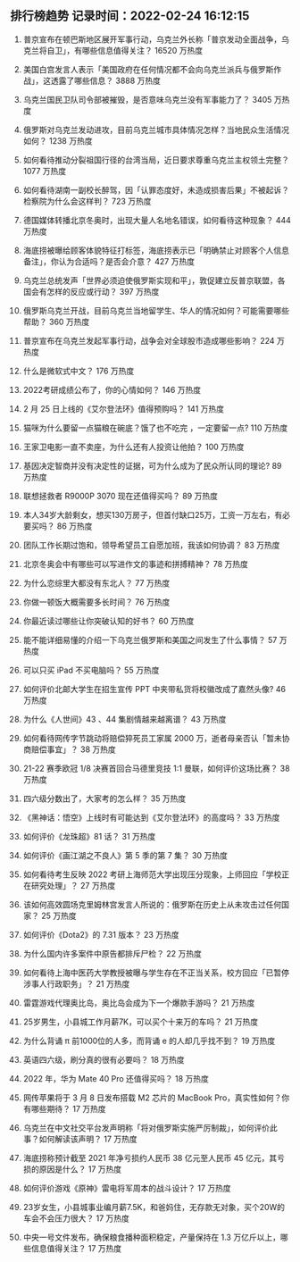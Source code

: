 
## 排行榜趋势 记录时间：2022-02-24 16:12:15
  
  1. 普京宣布在顿巴斯地区展开军事行动，乌克兰外长称「普京发动全面战争，乌克兰将自卫」，有哪些信息值得关注？ 16520 万热度
    
  2. 美国白宫发言人表示「美国政府在任何情况都不会向乌克兰派兵与俄罗斯作战」，这透露了哪些信息？ 3888 万热度
    
  3. 乌克兰国民卫队司令部被摧毁，是否意味乌克兰没有军事能力了？ 3405 万热度
    
  4. 俄罗斯对乌克兰发动进攻，目前乌克兰城市具体情况怎样？当地民众生活情况如何？ 1238 万热度
    
  5. 如何看待推动分裂祖国行径的台湾当局，近日要求尊重乌克兰主权领土完整？ 1077 万热度
    
  6. 如何看待湖南一副校长醉驾，因「认罪态度好，未造成损害后果」不被起诉？检察院为什么会这样判？ 723 万热度
    
  7. 德国媒体转播北京冬奥时，出现大量人名地名错误，如何看待这种现象？ 444 万热度
    
  8. 海底捞被曝给顾客体貌特征打标签，海底捞表示已「明确禁止对顾客个人信息备注」，你认为合适吗？是否会介意？ 427 万热度
    
  9. 乌克兰总统发声「世界必须迫使俄罗斯实现和平」，敦促建立反普京联盟，各国会有怎样的反应或行动？ 397 万热度
    
  10. 俄罗斯乌克兰开战，目前乌克兰当地留学生、华人的情况如何？可能需要哪些帮助？ 360 万热度
    
  11. 普京宣布在乌克兰发起军事行动，战争会对全球股市造成哪些影响？ 224 万热度
    
  12. 什么是微软式中文？ 176 万热度
    
  13. 2022考研成绩公布了，你的心情如何？ 146 万热度
    
  14. 2 月 25 日上线的《艾尔登法环》值得预购吗？ 141 万热度
    
  15. 猫咪为什么要留一点猫粮在碗底？饿了也不吃完 ，一定要留一点? 110 万热度
    
  16. 王家卫电影一直不卖座，为什么还有人投资让他拍？ 100 万热度
    
  17. 基因决定智商并没有决定性的证据，可为什么成为了民众所认同的理论? 89 万热度
    
  18. 联想拯救者 R9000P 3070 现在还值得买吗？ 89 万热度
    
  19. 本人34岁大龄剩女，想买130万房子，但首付缺口25万，工资一万左右，有必要买吗？ 86 万热度
    
  20. 团队工作长期过饱和，领导希望员工自愿加班，我该如何协调？ 83 万热度
    
  21. 北京冬奥会中有哪些可以写进作文的事迹和拼搏精神？ 78 万热度
    
  22. 为什么恋综里大都没有东北人？ 77 万热度
    
  23. 你做一顿饭大概需要多长时间？ 76 万热度
    
  24. 你最近读过哪些让你突破认知的好书？ 60 万热度
    
  25. 能不能详细易懂的介绍一下乌克兰俄罗斯和美国之间发生了什么事情？ 57 万热度
    
  26. 可以只买 iPad 不买电脑吗？ 55 万热度
    
  27. 如何评价北邮大学生在招生宣传 PPT 中夹带私货将校徽改成了嘉然头像? 46 万热度
    
  28. 为什么《人世间》43 、44 集剧情越来越离谱？ 43 万热度
    
  29. 如何看待网传字节跳动将赔偿猝死员工家属 2000 万，逝者母亲否认「暂未协商赔偿事宜」？ 38 万热度
    
  30. 21-22 赛季欧冠 1/8 决赛首回合马德里竞技 1:1 曼联，如何评价这场比赛？ 38 万热度
    
  31. 四六级分数出了，大家考的怎么样？ 35 万热度
    
  32. 《黑神话：悟空》上线时有可能达到《艾尔登法环》的高度吗？ 33 万热度
    
  33. 如何评价《龙珠超》81 话？ 31 万热度
    
  34. 如何评价《画江湖之不良人》第 5 季的第 7 集？ 30 万热度
    
  35. 如何看待考生反映 2022 考研上海师范大学出现压分现象，上师回应「学校正在研究处理」？ 27 万热度
    
  36. 该如何高效圆场克里姆林宫发言人所说的：俄罗斯在历史上从未攻击过任何国家？ 25 万热度
    
  37. 如何评价《Dota2》的 7.31 版本？ 23 万热度
    
  38. 为什么国内许多案件中原告都排斥尸检？ 22 万热度
    
  39. 如何看待上海中医药大学教授被曝与学生存在不正当关系，校方回应「已暂停涉事人行政职务」？ 21 万热度
    
  40. 雷霆游戏代理奥比岛，奥比岛会成为下一个爆款手游吗？ 21 万热度
    
  41. 25岁男生，小县城工作月薪7K，可以买个十来万的车吗？ 21 万热度
    
  42. 为什么背诵 π 前1000位的人多，而背诵 e 的人却几乎找不到？ 19 万热度
    
  43. 英语四六级，刷分真的很有必要吗？ 18 万热度
    
  44. 2022 年，华为 Mate 40 Pro 还值得买吗？ 18 万热度
    
  45. 网传苹果将于 3 月 8 日发布搭载 M2 芯片的 MacBook Pro，真实性如何？你有哪些期待？ 17 万热度
    
  46. 乌克兰在中文社交平台发声明称「将对俄罗斯实施严厉制裁」，如何评价此事？如何解读该声明？ 17 万热度
    
  47. 海底捞称预计截至 2021 年净亏损约人民币 38 亿元至人民币 45 亿元，其亏损的原因是什么？ 17 万热度
    
  48. 如何评价游戏《原神》雷电将军周本的战斗设计？ 17 万热度
    
  49. 23岁女生，小县城事业编月薪7.5K，和爸妈住，无存款无对象，买个20W的车会不会压力很大？ 17 万热度
    
  50. 中央一号文件发布，确保粮食播种面积稳定，产量保持在 1.3 万亿斤以上，哪些信息值得关注？ 17 万热度
    